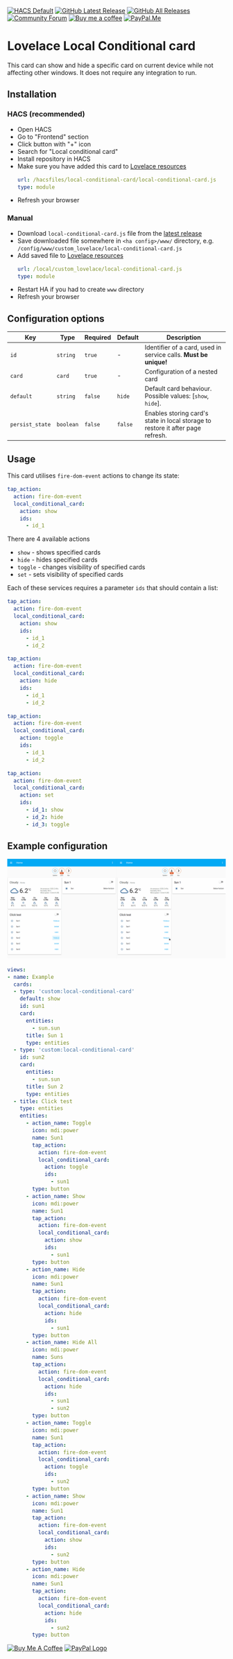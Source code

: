 [![HACS Default][hacs_shield]][hacs]
[![GitHub Latest Release][releases_shield]][latest_release]
[![GitHub All Releases][downloads_total_shield]][releases]
[![Community Forum][community_forum_shield]][community_forum]
[![Buy me a coffee][buy_me_a_coffee_shield]][buy_me_a_coffee]
[![PayPal.Me][paypal_me_shield]][paypal_me]

[hacs_shield]: https://img.shields.io/static/v1.svg?label=HACS&message=Default&style=popout&color=green&labelColor=41bdf5&logo=HomeAssistantCommunityStore&logoColor=white
[hacs]: https://hacs.xyz/docs/default_repositories

[latest_release]: https://github.com/PiotrMachowski/Home-Assistant-Lovelace-Local-Conditional-card/releases/latest
[releases_shield]: https://img.shields.io/github/release/PiotrMachowski/Home-Assistant-Lovelace-Local-Conditional-card.svg?style=popout

[releases]: https://github.com/PiotrMachowski/Home-Assistant-Lovelace-Local-Conditional-card/releases
[downloads_total_shield]: https://img.shields.io/github/downloads/PiotrMachowski/Home-Assistant-Lovelace-Local-Conditional-card/total

[community_forum_shield]: https://img.shields.io/static/v1.svg?label=%20&message=Forum&style=popout&color=41bdf5&logo=HomeAssistant&logoColor=white
[community_forum]: https://community.home-assistant.io/t/lovelace-local-conditional-card/145145

[buy_me_a_coffee_shield]: https://img.shields.io/static/v1.svg?label=%20&message=Buy%20me%20a%20coffee&color=6f4e37&logo=buy%20me%20a%20coffee&logoColor=white
[buy_me_a_coffee]: https://www.buymeacoffee.com/PiotrMachowski

[paypal_me_shield]: https://img.shields.io/static/v1.svg?label=%20&message=PayPal.Me&logo=paypal
[paypal_me]: https://paypal.me/PiMachowski

# Lovelace Local Conditional card

This card can show and hide a specific card on current device while not affecting other windows. It does not require any integration to run.

## Installation

### HACS (recommended)

- Open HACS
- Go to "Frontend" section
- Click button with "+" icon
- Search for "Local conditional card"
- Install repository in HACS
- Make sure you have added this card to [Lovelace resources](https://my.home-assistant.io/redirect/lovelace_resources/)
  ```yaml
  url: /hacsfiles/local-conditional-card/local-conditional-card.js
  type: module
  ```
- Refresh your browser

### Manual

- Download `local-conditional-card.js` file from the [latest release](https://github.com/PiotrMachowski/Home-Assistant-Lovelace-Local-Conditional-card/releases/latest)
- Save downloaded file somewhere in `<ha config>/www/` directory, e.g. `/config/www/custom_lovelace/local-conditional-card.js`
- Add saved file to [Lovelace resources](https://my.home-assistant.io/redirect/lovelace_resources/)
  ```yaml
  url: /local/custom_lovelace/local-conditional-card.js
  type: module
  ```
- Restart HA if you had to create `www` directory
- Refresh your browser

## Configuration options

| Key             | Type      | Required | Default | Description                                                                     |
|-----------------|-----------|----------|---------|---------------------------------------------------------------------------------|
| `id`            | `string`  | `true`   | -       | Identifier of a card, used in service calls. **Must be unique!**                |
| `card`          | `card`    | `true`   | -       | Configuration of a nested card                                                  |
| `default`       | `string`  | `false`  | `hide`  | Default card behaviour. Possible values: [`show`, `hide`].                      |
| `persist_state` | `boolean` | `false`  | `false` | Enables storing card's state in local storage to restore it after page refresh. |

## Usage

This card utilises `fire-dom-event` actions to change its state:

```yaml
tap_action:
  action: fire-dom-event
  local_conditional_card:
    action: show
    ids:
      - id_1
```

There are 4 available actions
 - `show` - shows specified cards
 - `hide` - hides specified cards
 - `toggle` - changes visibility of specified cards
 - `set` - sets visibility of specified cards
 
Each of these services requires a parameter `ids` that should contain a list:
```yaml
tap_action:
  action: fire-dom-event
  local_conditional_card:
    action: show
    ids:
      - id_1
      - id_2
```
```yaml
tap_action:
  action: fire-dom-event
  local_conditional_card:
    action: hide
    ids:
      - id_1
      - id_2
```
```yaml
tap_action:
  action: fire-dom-event
  local_conditional_card:
    action: toggle
    ids:
      - id_1
      - id_2
```
```yaml
tap_action:
  action: fire-dom-event
  local_conditional_card:
    action: set
    ids:
      - id_1: show
      - id_2: hide
      - id_3: toggle
```

## Example configuration

![Example](https://github.com/PiotrMachowski/Home-Assistant-Lovelace-Local-Conditional-card/raw/master/s1.gif)

```yaml
views:
- name: Example
  cards:
  - type: 'custom:local-conditional-card'
    default: show
    id: sun1
    card:
      entities:
        - sun.sun
      title: Sun 1
      type: entities
  - type: 'custom:local-conditional-card'
    id: sun2
    card:
      entities:
        - sun.sun
      title: Sun 2
      type: entities
  - title: Click test
    type: entities
    entities:
      - action_name: Toggle
        icon: mdi:power
        name: Sun1
        tap_action:
          action: fire-dom-event
          local_conditional_card:
            action: toggle
            ids:
              - sun1
        type: button
      - action_name: Show
        icon: mdi:power
        name: Sun1
        tap_action:
          action: fire-dom-event
          local_conditional_card:
            action: show
            ids:
              - sun1
        type: button
      - action_name: Hide
        icon: mdi:power
        name: Sun1
        tap_action:
          action: fire-dom-event
          local_conditional_card:
            action: hide
            ids:
              - sun1
        type: button
      - action_name: Hide All
        icon: mdi:power
        name: Suns
        tap_action:
          action: fire-dom-event
          local_conditional_card:
            action: hide
            ids:
              - sun1
              - sun2
        type: button
      - action_name: Toggle
        icon: mdi:power
        name: Sun1
        tap_action:
          action: fire-dom-event
          local_conditional_card:
            action: toggle
            ids:
              - sun2
        type: button
      - action_name: Show
        icon: mdi:power
        name: Sun1
        tap_action:
          action: fire-dom-event
          local_conditional_card:
            action: show
            ids:
              - sun2
        type: button
      - action_name: Hide
        icon: mdi:power
        name: Sun1
        tap_action:
          action: fire-dom-event
          local_conditional_card:
            action: hide
            ids:
              - sun2
        type: button
```

<a href="https://www.buymeacoffee.com/PiotrMachowski" target="_blank"><img src="https://bmc-cdn.nyc3.digitaloceanspaces.com/BMC-button-images/custom_images/orange_img.png" alt="Buy Me A Coffee" style="height: auto !important;width: auto !important;" ></a>
<a href="https://paypal.me/PiMachowski" target="_blank"><img src="https://www.paypalobjects.com/webstatic/mktg/logo/pp_cc_mark_37x23.jpg" border="0" alt="PayPal Logo" style="height: auto !important;width: auto !important;"></a>
